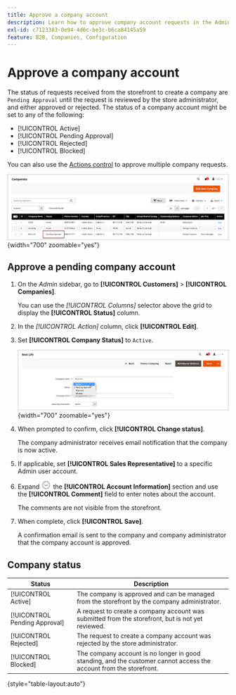 ```yaml
---
title: Approve a company account
description: Learn how to approve company account requests in the Admin.
exl-id: c7123383-0e94-4d6c-be3c-b6ca84145a59
feature: B2B, Companies, Configuration
---
```

# Approve a company account

The status of requests received from the storefront to create a company are `Pending Approval` until the request is reviewed by the store administrator, and either approved or rejected. The status of a company account might be set to any of the following:

- [!UICONTROL Active]
- [!UICONTROL Pending Approval]
- [!UICONTROL Rejected]
- [!UICONTROL Blocked]

You can also use the [Actions control](account-company-manage.md) to approve multiple company requests.

![Pending Approval](./assets/companies-pending-approval.png){width="700" zoomable="yes"}

## Approve a pending company account

1. On the _Admin_ sidebar, go to **[!UICONTROL Customers]** > **[!UICONTROL Companies]**.

   You can use the _[!UICONTROL Columns]_ selector above the grid to display the **[!UICONTROL Status]** column.

1. In the _[!UICONTROL Action]_ column, click **[!UICONTROL Edit]**.

1. Set **[!UICONTROL Company Status]** to `Active`.

   ![Set the company status](./assets/company-status-active.png){width="700" zoomable="yes"}

1. When prompted to confirm, click **[!UICONTROL Change status]**.

   The company administrator receives email notification that the company is now active.

1. If applicable, set **[!UICONTROL Sales Representative]** to a specific Admin user account.

1. Expand ![Expansion selector](../assets/icon-display-expand.png)  the **[!UICONTROL Account Information]** section and use the **[!UICONTROL Comment]** field to enter notes about the account.

   The comments are not visible from the storefront.

1. When complete, click **[!UICONTROL Save]**.

   A confirmation email is sent to the company and company administrator that the company account is approved.

## Company status

| Status           | Description |
|------------------| ----------- |
| [!UICONTROL Active] | The company is approved and can be managed from the storefront by the company administrator. |
| [!UICONTROL Pending Approval] | A request to create a company account was submitted from the storefront, but is not yet reviewed. |
| [!UICONTROL Rejected] | The request to create a company account was rejected by the store administrator. |
| [!UICONTROL Blocked]| The company account is no longer in good standing, and the customer cannot access the account from the storefront. |

{style="table-layout:auto"}
